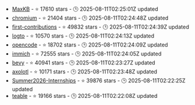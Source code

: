 - [MaxKB](https://github.com/1Panel-dev/MaxKB) - ⭐ 17610 stars - 🕒 2025-08-11T02:25:01Z updated
- [chromium](https://github.com/chromium/chromium) - ⭐ 21404 stars - 🕒 2025-08-11T02:24:48Z updated
- [first-contributions](https://github.com/firstcontributions/first-contributions) - ⭐ 49832 stars - 🕒 2025-08-11T02:24:39Z updated
- [logto](https://github.com/logto-io/logto) - ⭐ 10570 stars - 🕒 2025-08-11T02:24:13Z updated
- [opencode](https://github.com/sst/opencode) - ⭐ 18702 stars - 🕒 2025-08-11T02:24:09Z updated
- [immich](https://github.com/immich-app/immich) - ⭐ 72555 stars - 🕒 2025-08-11T02:24:05Z updated
- [bevy](https://github.com/bevyengine/bevy) - ⭐ 40941 stars - 🕒 2025-08-11T02:23:27Z updated
- [axolotl](https://github.com/axolotl-ai-cloud/axolotl) - ⭐ 10171 stars - 🕒 2025-08-11T02:23:48Z updated
- [Summer2026-Internships](https://github.com/SimplifyJobs/Summer2026-Internships) - ⭐ 39876 stars - 🕒 2025-08-11T02:22:25Z updated
- [teable](https://github.com/teableio/teable) - ⭐ 19166 stars - 🕒 2025-08-11T02:22:08Z updated
